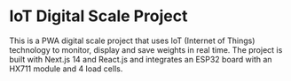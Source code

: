 # IoT Digital Scale Project

This is a PWA digital scale project that uses IoT (Internet of Things) technology to monitor, display and save weights in real time. The project is built with Next.js 14 and React.js and integrates an ESP32 board with an HX711 module and 4 load cells.
